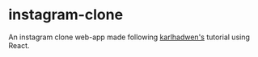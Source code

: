 # instagram-clone
An instagram clone web-app made following [karlhadwen's](https://github.com/karlhadwen/instagram) tutorial using React.
